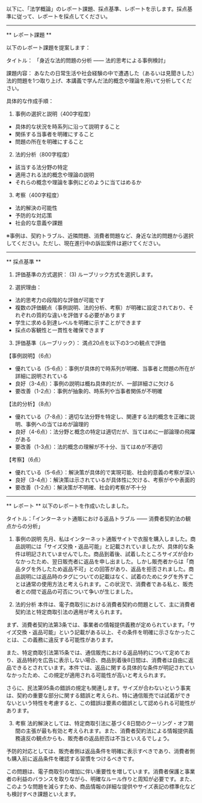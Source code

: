 以下に、「法学概論」のレポート課題、採点基準、レポートを示します。採点基準に従って、レポートを採点してください。

---------------------------------------
** レポート課題 **

以下のレポート課題を提案します：

タイトル：
「身近な法的問題の分析 ―― 法的思考による事例検討」

課題内容：
あなたの日常生活や社会経験の中で遭遇した（あるいは見聞きした）法的問題を1つ取り上げ、本講義で学んだ法的概念や理論を用いて分析してください。

具体的な作成手順：

1. 事例の選択と説明（400字程度）
- 具体的な状況を時系列に沿って説明すること
- 関係する当事者を明確にすること
- 問題の所在を明確にすること

2. 法的分析（800字程度）
- 該当する法分野の特定
- 適用される法的概念や理論の説明
- それらの概念や理論を事例にどのように当てはめるか

3. 考察（400字程度）
- 法的解決の可能性
- 予防的な対応策
- 社会的な意義や課題

※事例は、契約トラブル、近隣問題、消費者問題など、身近な法的問題から選択してください。ただし、現在進行中の訴訟案件は避けてください。

---------------------------------------
** 採点基準 **

1. 評価基準の方式選択：
(3) ルーブリック方式を選択します。

2. 選択理由：
- 法的思考力の段階的な評価が可能です
- 複数の評価観点（事例説明、法的分析、考察）が明確に設定されており、それぞれの質的な違いを評価する必要があります
- 学生に求める到達レベルを明確に示すことができます
- 採点の客観性と一貫性を確保できます

3. 評価基準（ルーブリック）：
満点20点を以下の3つの観点で評価

【事例説明】（6点）
- 優れている（5-6点）：事例が具体的で時系列が明確、当事者と問題の所在が詳細に説明されている
- 良好（3-4点）：事例の説明は概ね具体的だが、一部詳細さに欠ける
- 要改善（1-2点）：事例が抽象的、時系列や当事者関係が不明確

【法的分析】（8点）
- 優れている（7-8点）：適切な法分野を特定し、関連する法的概念を正確に説明、事例への当てはめが論理的
- 良好（4-6点）：法分野と概念の特定は適切だが、当てはめに一部論理の飛躍がある
- 要改善（1-3点）：法的概念の理解が不十分、当てはめが不適切

【考察】（6点）
- 優れている（5-6点）：解決策が具体的で実現可能、社会的意義の考察が深い
- 良好（3-4点）：解決策は示されているが具体性に欠ける、考察がやや表面的
- 要改善（1-2点）：解決策が不明確、社会的考察が不十分

---------------------------------------
** レポート **
以下のレポートを作成いたしました。

タイトル：「インターネット通販における返品トラブル ―― 消費者契約法の観点からの分析」

1. 事例の説明
先月、私はインターネット通販サイトで衣服を購入しました。商品説明には「サイズ交換・返品可能」と記載されていましたが、具体的な条件は明記されていませんでした。商品到着後、試着したところサイズが合わなかったため、翌日販売者に返品を申し出ました。しかし販売者からは「商品タグを外したため返品不可」との回答があり、返品を拒否されました。商品説明には返品時のタグについての記載はなく、試着のためにタグを外すことは通常の使用方法と考えられます。この状況で、消費者である私と、販売者との間で返品の可否について争いが生じました。

2. 法的分析
本件は、電子商取引における消費者契約の問題として、主に消費者契約法と特定商取引法の適用が考えられます。

まず、消費者契約法第3条では、事業者の情報提供義務が定められています。「サイズ交換・返品可能」という記載がある以上、その条件を明確に示さなかったことは、この義務に違反する可能性があります。

また、特定商取引法第15条では、通信販売における返品特約について定めており、返品特約を広告に表示しない場合、商品到着後8日間は、消費者は自由に返品できるとされています。本件では、返品に関する具体的な条件が明記されていなかったため、この規定が適用される可能性が高いと考えられます。

さらに、民法第95条の錯誤の規定も関連します。サイズが合わないという事実は、契約の重要な部分に関する錯誤と考えられ、特に通信販売では試着ができないという特性を考慮すると、この錯誤は要素の錯誤として認められる可能性があります。

3. 考察
法的解決としては、特定商取引法に基づく8日間のクーリング・オフ期間の主張が最も有効と考えられます。また、消費者契約法による情報提供義務違反の観点からも、販売者の返品拒否は不当といえるでしょう。

予防的対応としては、販売者側は返品条件を明確に表示すべきであり、消費者側も購入前に返品条件を確認する習慣をつけるべきです。

この問題は、電子商取引の増加に伴い重要性を増しています。消費者保護と事業者の利益のバランスを取りながら、明確なルール作りと周知が必要です。また、このような問題を減らすため、商品情報の詳細な提供やサイズ表記の標準化なども検討すべき課題といえます。

